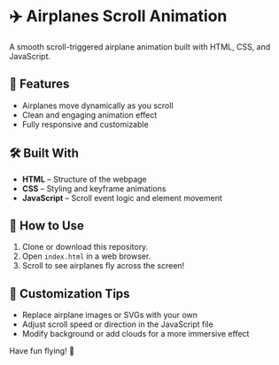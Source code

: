 # ✈️ Airplanes Scroll Animation

A smooth scroll-triggered airplane animation built with HTML, CSS, and JavaScript.

## 🌟 Features
- Airplanes move dynamically as you scroll
- Clean and engaging animation effect
- Fully responsive and customizable

## 🛠️ Built With
- **HTML** – Structure of the webpage
- **CSS** – Styling and keyframe animations
- **JavaScript** – Scroll event logic and element movement

## 🚀 How to Use
1. Clone or download this repository.
2. Open `index.html` in a web browser.
3. Scroll to see airplanes fly across the screen!

## 🎨 Customization Tips
- Replace airplane images or SVGs with your own
- Adjust scroll speed or direction in the JavaScript file
- Modify background or add clouds for a more immersive effect

Have fun flying! 🛫

